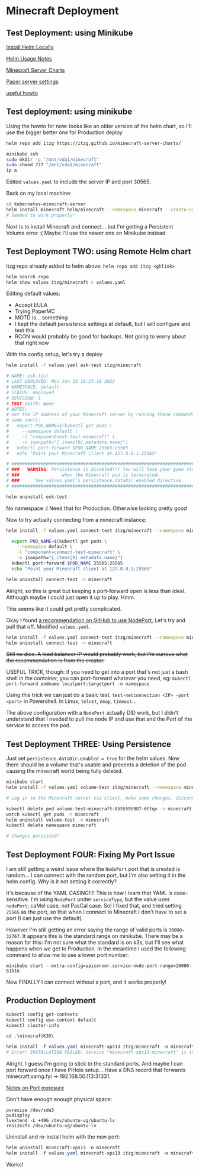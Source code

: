 # Minecraft Deployment

## Test Deployment: using Minikube

[Install Helm Locally](https://helm.sh/docs/intro/install/)

[Helm Usage Notes](https://helm.sh/docs/intro/using_helm/)

[Minecraft Server Charts](https://github.com/itzg/minecraft-server-charts)

[Paper server settings](https://github.com/itzg/docker-minecraft-server/blob/master/README.md#running-a-paper-server)

[useful howto](https://github.com/solarhess/kubernetes-minecraft-server)

## Test deployment: using minikube

Using the howto for now: looks like an older version of the helm chart, so I'll use the bigger better one for Production deploy

```sh
helm repo add itzg https://itzg.github.io/minecraft-server-charts/

minikube ssh
sudo mkdir -p "/mnt/vda1/minecraft"
sudo chmod 777 "/mnt/vda1/minecraft"
ip a
```

Edited `values.yaml` to include the server IP and port 30565.

Back on my local machine:
```sh
cd kubernetes-minecraft-server
helm install minecraft helm/minecraft --namespace minecraft --create-namespace
# Seemed to work properly!
```

Next is to install Minecraft and connect... but I'm getting a Persistent Volume error :( Maybe I'll use the newer one on Minikube instead

## Test Deployment TWO: using Remote Helm chart

itzg repo already added to helm above: `helm repo add itzg <ghlink>`

```sh
helm search repo
helm show values itzg/minecraft > values.yaml
```

Editing default values:
* Accept EULA
* Trying PaperMC
* MOTD is... something
* I kept the default persistence settings at default, but I will configure and test this
* RCON would probably be good for backups. Not going to worry about that right now

With the config setup, let's try a deploy

```sh
helm install -f values.yaml esk-test itzg/minecraft

# NAME: esk-test
# LAST DEPLOYED: Mon Jun 13 16:27:18 2022
# NAMESPACE: default
# STATUS: deployed
# REVISION: 1
# TEST SUITE: None
# NOTES:
# Get the IP address of your Minecraft server by running these commands in the
# same shell:
#   export POD_NAME=$(kubectl get pods \
#     --namespace default \
#     -l "component=esk-test-minecraft" \
#     -o jsonpath="{.items[0].metadata.name}")
#   kubectl port-forward $POD_NAME 25565:25565
#   echo "Point your Minecraft client at 127.0.0.1:25565"

# ############################################################################
# ###   WARNING: Persistence is disabled!!! You will lose your game state  ###
# ###                when the Minecraft pod is terminated.                 ###
# ###      See values.yaml's persistence.dataDir.enabled directive.        ###
# ############################################################################

helm uninstall esk-test
```

No namespace :( Need that for Production. Otherwise looking pretty good

Now to try actually connecting from a minecraft instance:

```sh
helm install -f values.yaml connect-test itzg/minecraft --namespace minecraft --create-namespace

  export POD_NAME=$(kubectl get pods \
    --namespace default \
    -l "component=connect-test-minecraft" \
    -o jsonpath="{.items[0].metadata.name}")
  kubectl port-forward $POD_NAME 25565:25565
  echo "Point your Minecraft client at 127.0.0.1:25565"

helm uninstall connect-test -n minecraft
```

Alright, so this is great but keeping a port-forward open is less than ideal. Although maybe I could just open it up to play. Hmm.

This seems like it could get pretty complicated.

Okay I found [a recommendation on GitHub to use NodePort.](https://github.com/itzg/minecraft-server-charts/issues/18) Let's try and pull that off. Modified `values.yaml`.

```sh
helm install -f values.yaml connect-test itzg/minecraft --namespace minecraft --create-namespace
helm uninstall connect-test -n minecraft
```

~~Still no dice. A load balancer IP would probably work, but I'm curious what the recommendation is from the creator.~~

USEFUL TRICK, though: if you need to get into a port that's not just a bash shell in the container, you can port-forward whatever you need, eg: `kubectl port-forward podname localport:targetport -n namespace`

Using this trick we can just do a basic test, `test-netconnection <IP> -port <port>` in Powershell. In Linux, `telnet`, `nmap`, `timeout`...

The above configuration with a `NodePort` actually DID work, but I didn't understand that I needed to pull the node IP and use that and the Port of the service to access the pod. 

## Test Deployment THREE: Using Persistence

Just set `persistence.dataDir.enabled = true` for the helm values. Now there should be a volume that's usable and prevents a deletion of the pod causing the minecraft world being fully deleted.

```sh
minikube start
helm install -f values.yaml volume-test itzg/minecraft --namespace minecraft --create-namespace

# Log in to the Minecraft server via client, make some changes, disconnect

kubectl delete pod volume-test-minecraft-8555595987-6ttqx -n minecraft
watch kubectl get pods -n minecraft
helm uninstall volume-test -n minecraft
kubectl delete namespace minecraft

# Changes persisted!
```

## Test Deployment FOUR: Fixing My Port Issue

I am still getting a weird issue where the `NodePort` port that is created is random... I can connect with the random port, but I'm also setting it in the helm config. Why is it not setting it correctly?

It's because of the YAML CASING!!!! This is how I learn that YAML is case-sensitive. I'm using `NodePort` under `serviceType`, but the value uses `nodePort`; caMel case, not PasCal case. So! I fixed that, and tried setting `25565` as the port, so that when I connect to Minecraft I don't have to set a port (I can just use the default).

However I'm still getting an error saying the range of valid ports is `30000-32767`. It appears this is the standard range on minikube. There may be a reason for this: I'm not sure what the standard is on k3s, but I'll see what happens when we get to Production. In the meantime I used the following command to allow me to use a lower port number:

```
minikube start --extra-config=apiserver.service-node-port-range=20000-61616
```

Now FINALLY I can connect without a port, and it works properly!

## Production Deployment

```powershell
kubectl config get-contexts
kubectl config use-context default
kubectl cluster-info

cd .\minecraftK3S\

helm install -f values.yaml minecraft-xps13 itzg/minecraft -n minecraft --create-namespace
# Error: INSTALLATION FAILED: Service "minecraft-xps13-minecraft" is invalid: spec.ports[0].nodePort: Invalid value: 25565: provided port is not in the valid range. The range of valid ports is 30000-32767
```

Alright. I guess I'm going to stick to the standard ports. And maybe I can port forward once I have PiHole setup... Have a DNS record that forwards minecraft.samg.fyi -> 192.168.50.113:31331.

[Notes on Port exposure](https://github.com/itzg/minecraft-server-charts/issues/18)

Don't have enough enough physical space:
```
pvresize /dev/sda3
pvdisplay
lvextend -L +40G /dev/ubuntu-vg/ubuntu-lv
resize2fs /dev/ubuntu-vg/ubuntu-lv
```

Uninstall and re-install helm with the new port:
```powershell
helm uninstall minecraft-xps13 -n minecraft
helm install -f values.yaml minecraft-xps13 itzg/minecraft -n minecraft --create-namespace
```

Works!
